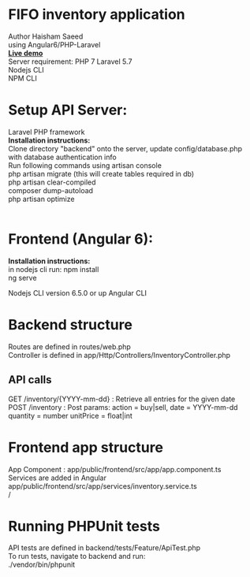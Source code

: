 # FIFO inventory application
Author Haisham Saeed <br/>
using Angular6/PHP-Laravel <br/>
<b><a href="http://34.219.70.13/app/" target=_blank><b>Live demo</b></a></b>
<br/>
Server requirement:
PHP 7
Laravel 5.7<br/>
Nodejs CLI <br/>
NPM CLI<br/>

<h1>Setup API Server:</h1>
Laravel PHP framework<br/>
<b>Installation instructions:</b><br/>
Clone directory "backend" onto the server, 
update config/database.php with database authentication info<br/>
Run following commands using artisan console<br/>
php artisan migrate (this will create tables required in db)<br/>
php artisan clear-compiled<br/> 
composer dump-autoload<br/>
php artisan optimize<br/>
<br/>


<h1>Frontend (Angular 6):</h1>
<b>Installation instructions:</b><br/>
in nodejs cli run: 
npm install<br/>
ng serve

Nodejs CLI version 6.5.0 or up
Angular CLI 


<h1>Backend structure</h1>
Routes are defined in routes/web.php<br/>
Controller is defined in app/Http/Controllers/InventoryController.php<br/>

<h2>API calls</h2>

GET /inventory/{YYYY-mm-dd} : Retrieve all entries for the given date<br/>
POST /inventory : Post params: action = buy|sell, date = YYYY-mm-dd quantity = number unitPrice = float|int<br/>


<h1>Frontend app structure</h1>
App Component : app/public/frontend/src/app/app.component.ts<br/>
Services are added in Angular app/public/frontend/src/app/services/inventory.service.ts<br/>
/<br/>

<h1>Running PHPUnit tests</h1>
API tests are defined in backend/tests/Feature/ApiTest.php <br/>
To run tests, navigate to backend and run: <br/>
./vendor/bin/phpunit
